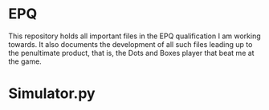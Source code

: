 # EPQ

This repository holds all important files in the EPQ qualification I am working towards. It also documents the development of all such files leading up to the penultimate product, that is, the Dots and Boxes player that beat me at the game.

# Simulator.py


